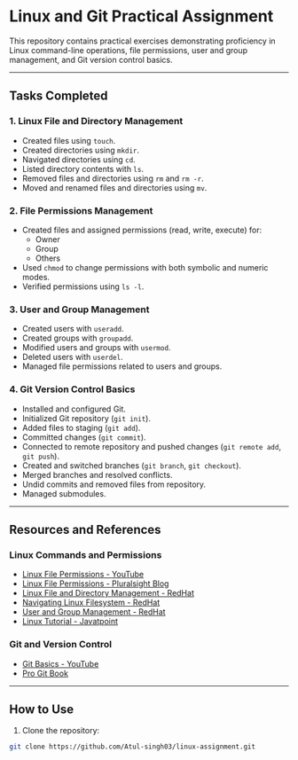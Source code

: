 # Linux and Git Practical Assignment

This repository contains practical exercises demonstrating proficiency in Linux command-line operations, file permissions, user and group management, and Git version control basics.

---

## Tasks Completed

### 1. Linux File and Directory Management
- Created files using `touch`.
- Created directories using `mkdir`.
- Navigated directories using `cd`.
- Listed directory contents with `ls`.
- Removed files and directories using `rm` and `rm -r`.
- Moved and renamed files and directories using `mv`.

### 2. File Permissions Management
- Created files and assigned permissions (read, write, execute) for:
  - Owner
  - Group
  - Others
- Used `chmod` to change permissions with both symbolic and numeric modes.
- Verified permissions using `ls -l`.

### 3. User and Group Management
- Created users with `useradd`.
- Created groups with `groupadd`.
- Modified users and groups with `usermod`.
- Deleted users with `userdel`.
- Managed file permissions related to users and groups.

### 4. Git Version Control Basics
- Installed and configured Git.
- Initialized Git repository (`git init`).
- Added files to staging (`git add`).
- Committed changes (`git commit`).
- Connected to remote repository and pushed changes (`git remote add`, `git push`).
- Created and switched branches (`git branch`, `git checkout`).
- Merged branches and resolved conflicts.
- Undid commits and removed files from repository.
- Managed submodules.

---

## Resources and References

### Linux Commands and Permissions
- [Linux File Permissions - YouTube](https://www.youtube.com/watch?v=iwolPf6kN-k)
- [Linux File Permissions - Pluralsight Blog](https://www.pluralsight.com/blog/it-ops/linux-file-permissions)
- [Linux File and Directory Management - RedHat](https://www.redhat.com/sysadmin/create-delete-files-directories-linux)
- [Navigating Linux Filesystem - RedHat](https://www.redhat.com/sysadmin/navigating-filesystem-linux-terminal)
- [User and Group Management - RedHat](https://www.redhat.com/sysadmin/manage-permissions)
- [Linux Tutorial - Javatpoint](https://www.javatpoint.com/linux-tutorial)

### Git and Version Control
- [Git Basics - YouTube](https://www.youtube.com/watch?v=apGV9Kg7ics)
- [Pro Git Book](https://git-scm.com/book/en/v2)

---

## How to Use

1. Clone the repository:

```bash
git clone https://github.com/Atul-singh03/linux-assignment.git



